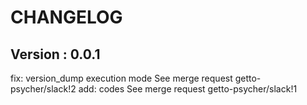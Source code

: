 # CHANGELOG

## Version : 0.0.1

fix: version_dump execution mode See merge request getto-psycher/slack!2
add: codes See merge request getto-psycher/slack!1

